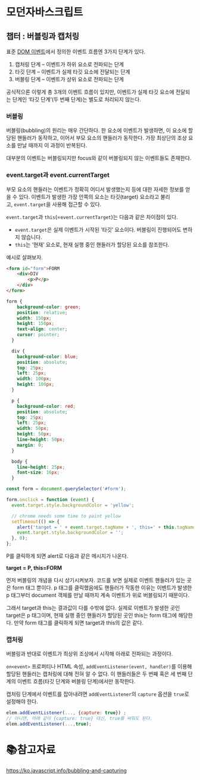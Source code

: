 # 모던자바스크립트

## 챕터 : 버블링과 캡처링

표준 [DOM 이벤트](http://www.w3.org/TR/DOM-Level-3-Events/)에서 정의한 이벤트 흐름엔 3가지 단계가 있다.

1. 캡처링 단계 – 이벤트가 하위 요소로 전파되는 단계
2. 타깃 단계 – 이벤트가 실제 타깃 요소에 전달되는 단계
3. 버블링 단계 – 이벤트가 상위 요소로 전파되는 단계

공식적으론 이렇게 총 3개의 이벤트 흐름이 있지만, 이벤트가 실제 타깃 요소에 전달되는 단계인 ‘타깃 단계’(두 번째 단계)는 별도로 처리되지 않는다. 

### 버블링

버블링(bubbling)의 원리는 매우 간단하다. 한 요소에 이벤트가 발생하면, 이 요소에 할당된 핸들러가 동작하고, 이어서 부모 요소의 핸들러가 동작한다. 가장 최상단의 조상 요소를 만날 때까지 이 과정이 반복된다.

대부분의 이벤트는 버블링되지만 focus와 같이 버블링되지 않는 이벤트들도 존재한다.

### event.target과 event.currentTarget

부모 요소의 핸들러는 이벤트가 정확히 어디서 발생했는지 등에 대한 자세한 정보를 얻을 수 있다. 이벤트가 발생한 가장 안쪽의 요소는 타깃(target) 요소라고 불리고, `event.target`을 사용해 접근할 수 있다.

`event.target`과 `this`(=`event.currentTarget`)는 다음과 같은 차이점이 있다.

- `event.target`은 실제 이벤트가 시작된 ‘타깃’ 요소이다. 버블링이 진행되어도 변하지 않습니다.
- `this`는 ‘현재’ 요소로, 현재 실행 중인 핸들러가 할당된 요소를 참조한다.

예시로 살펴보자.

```html
<form id="form">FORM
    <div>DIV
        <p>P</p>
    </div>
</form>
```

```css
form {
    background-color: green;
    position: relative;
    width: 150px;
    height: 150px;
    text-align: center;
    cursor: pointer;
  }

  div {
    background-color: blue;
    position: absolute;
    top: 25px;
    left: 25px;
    width: 100px;
    height: 100px;
  }

  p {
    background-color: red;
    position: absolute;
    top: 25px;
    left: 25px;
    width: 50px;
    height: 50px;
    line-height: 50px;
    margin: 0;
  }

  body {
    line-height: 25px;
    font-size: 16px;
  }
```

```javascript
const form = document.querySelector('#form');

form.onclick = function (event) {
  event.target.style.backgroundColor = 'yellow';

  // chrome needs some time to paint yellow
  setTimeout(() => {
    alert('target = ' + event.target.tagName + ', this=' + this.tagName);
    event.target.style.backgroundColor = '';
  }, 0);
};
```

P를 클릭하게 되면 alert로 다음과 같은 메시지가 나온다.

**target = P, this=FORM**

먼저 버블링의 개념을 다시 상기시켜보자. 코드를 보면 실제로 이벤트 핸들러가 있는 곳은 form 태그 뿐이다. p 태그를 클릭했음에도 핸들러가 작동한 이유는 이벤트가 발생한 p 태그부터 document 객체를 만날 때까지 계속 이벤트가 위로 버블링되기 때문이다.

그래서 target과 this는 결과값이 다를 수밖에 없다. 실제로 이벤트가 발생한 곳인 target은 p 태그이며, 현재 실행 중인 핸들러가 할당된 곳인 this는 form 태그에 해당한다. 만약 form 태그를 클릭하게 되면 target과 this의 값은 같다.

### 캡처링

버블링과 반대로 이벤트가 최상위 조상에서 시작해 아래로 전파되는 과정이다.

`on<event>` 프로퍼티나 HTML 속성, `addEventListener(event, handler)`를 이용해 할당된 핸들러는 캡처링에 대해 전혀 알 수 없다. 이 핸들러들은 두 번째 혹은 세 번째 단계의 이벤트 흐름(타깃 단계와 버블링 단계)에서만 동작한다.

캡처링 단계에서 이벤트를 잡아내려면 `addEventListener`의 `capture` 옵션을 `true`로 설정해야 한다.

```javascript
elem.addEventListener(..., {capture: true}) ;
// 아니면, 아래 같이 {capture: true} 대신, true를 써줘도 된다.
elem.addEventListener(...,true);
```

# :books:참고자료

https://ko.javascript.info/bubbling-and-capturing
